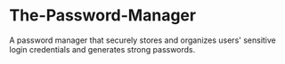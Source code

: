 # The-Password-Manager
 A password manager that securely stores and organizes users' sensitive login credentials and generates strong passwords.
